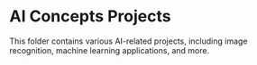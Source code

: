# AI Concepts Projects

This folder contains various AI-related projects, including image recognition, machine learning applications, and more.
